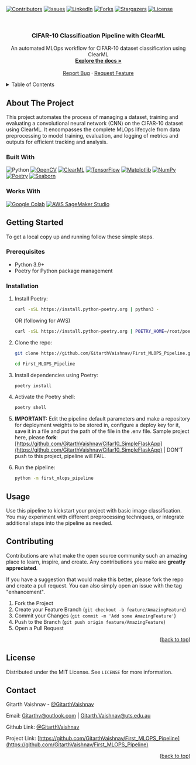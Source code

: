 <a name="readme-top"></a>

[![Contributors][contributors-shield]][contributors-url]
[![Issues][issues-shield]][issues-url]
[![LinkedIn][linkedin-shield]][linkedin-url]
[![Forks][forks-shield]][forks-url]
[![Stargazers][stars-shield]][stars-url]
[![License][license-shield]][license-url]

<!-- PROJECT LOGO -->
<br />
<div align="center">
  <h3 align="center">CIFAR-10 Classification Pipeline with ClearML</h3>
  <p align="center">
    An automated MLOps workflow for CIFAR-10 dataset classification using ClearML
    <br />
    <a href="https://github.com/GitarthVaishnav/First_MLOPS_Pipeline"><strong>Explore the docs »</strong></a>
    <br />
    <br />
    <a href="https://github.com/GitarthVaishnav/First_MLOPS_Pipeline/issues">Report Bug</a>
    ·
    <a href="https://github.com/GitarthVaishnav/First_MLOPS_Pipeline/issues">Request Feature</a>
  </p>
</div>

<!-- TABLE OF CONTENTS -->
<details>
  <summary>Table of Contents</summary>
  <ol>
    <li>
      <a href="#about-the-project">About The Project</a>
      <ul>
        <li><a href="#built-with">Built With</a></li>
      </ul>
    </li>
    <li>
      <a href="#getting-started">Getting Started</a>
      <ul>
        <li><a href="#prerequisites">Prerequisites</a></li>
        <li><a href="#installation">Installation</a></li>
      </ul>
    </li>
  </ol>
</details>

<!-- ABOUT THE PROJECT -->
## About The Project

This project automates the process of managing a dataset, training and evaluating a convolutional neural network (CNN) on the CIFAR-10 dataset using ClearML. It encompasses the complete MLOps lifecycle from data preprocessing to model training, evaluation, and logging of metrics and outputs for efficient tracking and analysis.

### Built With

![Python][Python.org]
[![OpenCV][OpenCV.org]][OpenCV-url]
[![ClearML][ClearML-badge]][ClearML-url]
[![TensorFlow][TensorFlow-badge]][TensorFlow-url]
[![Matplotlib][Matplotlib-badge]][Matplotlib-url]
[![NumPy][NumPy-badge]][NumPy-url]
[![Poetry][Poetry-badge]][Poetry-url]
[![Seaborn][Seaborn-badge]][Seaborn-url]

### Works With
<!-- BADGES -->

[![Google Colab][GoogleColab-badge]][GoogleColab-url]
[![AWS SageMaker Studio][AWSSageMaker-badge]][AWSSageMaker-url]


<!-- GETTING STARTED -->
## Getting Started

To get a local copy up and running follow these simple steps.

### Prerequisites

- Python 3.9+
- Poetry for Python package management

### Installation

1. Install Poetry:
   ```sh
   curl -sSL https://install.python-poetry.org | python3 -
   ```
   OR (following for AWS)
   ```sh
   curl -sSL https://install.python-poetry.org | POETRY_HOME=/root/poetry python3 -
   ```
3. Clone the repo:
    ```sh
   git clone https://github.com/GitarthVaishnav/First_MLOPS_Pipeline.git

   cd First_MLOPS_Pipeline
   ```

4. Install dependencies using Poetry:
    ```sh 
   poetry install
   ```

5. Activate the Poetry shell:
    ```sh
   poetry shell
   ```

6. **IMPORTANT:** Edit the pipeline default parameters and make a repository for deployment weights to be stored in, configure a deploy key for it, save it in a file and put the path of the file in the .env file. Sample project here, please **fork**: [https://github.com/GitarthVaishnav/Cifar10_SimpleFlaskApp](https://github.com/GitarthVaishnav/Cifar10_SimpleFlaskApp) | DON'T push to this project, pipeline will FAIL.

7. Run the pipeline:
    ```sh
   python -m first_mlops_pipeline
   ```

<!-- USAGE -->
## Usage

Use this pipeline to kickstart your project with basic image classification. You may experiment with different preprocessing techniques, or integrate additional steps into the pipeline as needed.


<!-- CONTRIBUTING -->
## Contributing

Contributions are what make the open source community such an amazing place to learn, inspire, and create. Any contributions you make are **greatly appreciated**.

If you have a suggestion that would make this better, please fork the repo and create a pull request. You can also simply open an issue with the tag "enhancement".

1. Fork the Project
2. Create your Feature Branch (`git checkout -b feature/AmazingFeature`)
3. Commit your Changes (`git commit -m 'Add some AmazingFeature'`)
4. Push to the Branch (`git push origin feature/AmazingFeature`)
5. Open a Pull Request

<p align="right">(<a href="#readme-top">back to top</a>)</p>

<!-- LICENSE -->
## License

Distributed under the MIT License. See `LICENSE` for more information.

<!-- CONTACT -->
## Contact

Gitarth Vaishnav - [@GitarthVaishnav](https://linkedin.com/in/gitarthvaishnav)

Email: Gitarthv@outlook.com | Gitarth.Vaishnav@uts.edu.au


Github Link: [@GitarthVaishnav](https://github.com/GitarthVaishnav/)

Project Link: [https://github.com/GitarthVaishnav/First_MLOPS_Pipeline](https://github.com/GitarthVaishnav/First_MLOPS_Pipeline)

<p align="right">(<a href="#readme-top">back to top</a>)</p>


<!-- MARKDOWN LINKS & IMAGES -->
<!-- https://www.markdownguide.org/basic-syntax/#reference-style-links -->
[contributors-shield]: https://img.shields.io/github/contributors/GitarthVaishnav/First_MLOPS_Pipeline.svg?style=for-the-badge
[contributors-url]: https://github.com/GitarthVaishnav/First_MLOPS_Pipeline/graphs/contributors
[forks-shield]: https://img.shields.io/github/forks/GitarthVaishnav/First_MLOPS_Pipeline.svg?style=for-the-badge
[forks-url]: https://github.com/GitarthVaishnav/First_MLOPS_Pipeline/network/members
[stars-shield]: https://img.shields.io/github/stars/GitarthVaishnav/First_MLOPS_Pipeline.svg?style=for-the-badge
[stars-url]: https://github.com/GitarthVaishnav/First_MLOPS_Pipeline/stargazers
[issues-shield]: https://img.shields.io/github/issues/GitarthVaishnav/First_MLOPS_Pipeline.svg?style=for-the-badge
[issues-url]: https://github.com/GitarthVaishnav/First_MLOPS_Pipeline/issues
[license-shield]: https://img.shields.io/github/license/GitarthVaishnav/First_MLOPS_Pipeline.svg?style=for-the-badge
[license-url]: https://github.com/GitarthVaishnav/First_MLOPS_Pipeline/blob/master/LICENCE
[linkedin-shield]: https://img.shields.io/badge/-LinkedIn-black.svg?style=for-the-badge&logo=linkedin&colorB=555
[linkedin-url]: https://linkedin.com/in/gitarthvaishnav
[Python.org]:https://img.shields.io/badge/python-3670A0?style=for-the-badge&logo=python&logoColor=ffdd54
[Python-url]: https://python.org
[OpenCV.org]:https://img.shields.io/badge/opencv-%23white.svg?style=for-the-badge&logo=opencv&logoColor=white
[OpenCV-url]: https://opencv.org/
[Python.org]:https://img.shields.io/badge/python-3670A0?style=for-the-badge&logo=python&logoColor=ffdd54
[Python-url]: https://python.org
[OpenCV.org]:https://img.shields.io/badge/opencv-%23white.svg?style=for-the-badge&logo=opencv&logoColor=white
[OpenCV-url]: https://opencv.org/
[GoogleColab-badge]: https://img.shields.io/badge/Google%20Colab-F9AB00?style=for-the-badge&logo=googlecolab&color=525252
[GoogleColab-url]: https://colab.research.google.com/
[AWSSageMaker-badge]: https://img.shields.io/badge/AWS%20SageMaker-FF9900?style=for-the-badge&logo=amazonaws&logoColor=white
[AWSSageMaker-url]: https://aws.amazon.com/sagemaker/
[ClearML-badge]: https://img.shields.io/badge/ClearML-%23FF6F00.svg?style=for-the-badge&logo=clearml&logoColor=white
[ClearML-url]: https://clear.ml/
[TensorFlow-badge]: https://img.shields.io/badge/TensorFlow-%23FF6F00?style=for-the-badge&logo=TensorFlow&logoColor=white
[TensorFlow-url]: https://tensorflow.org/
[Matplotlib-badge]: https://img.shields.io/badge/Matplotlib-%23ffffff.svg?style=for-the-badge&logo=matplotlib&logoColor=black
[Matplotlib-url]: https://matplotlib.org/
[NumPy-badge]: https://img.shields.io/badge/NumPy-%23013243.svg?style=for-the-badge&logo=numpy&logoColor=white
[NumPy-url]: https://numpy.org/
[Poetry-badge]: https://img.shields.io/badge/Poetry-%235A2A82.svg?style=for-the-badge&logo=poetry&logoColor=white
[Poetry-url]: https://python-poetry.org/
[Seaborn-badge]: https://img.shields.io/badge/Seaborn-%23150458.svg?style=for-the-badge&logo=seaborn&logoColor=white
[Seaborn-url]: https://seaborn.pydata.org/
